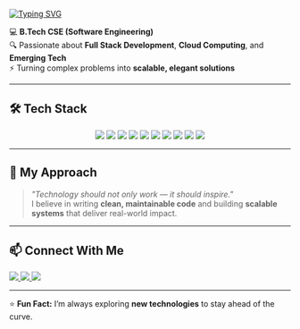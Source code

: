 <!-- Typing Animation -->
[![Typing SVG](https://readme-typing-svg.herokuapp.com?font=Fira+Code&size=30&pause=1000&color=00FF00&width=650&lines=🚀+Hey%2C+I'm+Aayush+Rai;Full+Stack+Developer;Cloud+Computing+Enthusiast;Generative+AI+Explorer;Always+Exploring+Emerging+Tech&center=true&vCenter=true&repeat=true)](https://git.io/typing-svg)

💻 **B.Tech CSE (Software Engineering)**  
🔍 Passionate about **Full Stack Development**, **Cloud Computing**, and **Emerging Tech**  
⚡ Turning complex problems into **scalable, elegant solutions**  

---

## 🛠 Tech Stack  

<p align="center">
  <img src="https://img.shields.io/badge/Java-%23ED8B00.svg?style=for-the-badge&logo=java&logoColor=white&labelColor=black&logoWidth=20&borderRadius=50" />
  <img src="https://img.shields.io/badge/Python-%233776AB.svg?style=for-the-badge&logo=python&logoColor=white&labelColor=black&logoWidth=20&borderRadius=50" />
  <img src="https://img.shields.io/badge/C%2F%2B%2B-%2300599C.svg?style=for-the-badge&logo=c%2B%2B&logoColor=white&labelColor=black&logoWidth=20&borderRadius=50" />
  <img src="https://img.shields.io/badge/JavaScript-%23F7DF1E.svg?style=for-the-badge&logo=javascript&logoColor=black&labelColor=black&logoWidth=20&borderRadius=50" />
  <img src="https://img.shields.io/badge/SQL-%23025E8C.svg?style=for-the-badge&logo=postgresql&logoColor=white&labelColor=black&logoWidth=20&borderRadius=50" />
  <img src="https://img.shields.io/badge/HTML5-%23E34F26.svg?style=for-the-badge&logo=html5&logoColor=white&labelColor=black&logoWidth=20&borderRadius=50" />
  <img src="https://img.shields.io/badge/CSS3-%231572B6.svg?style=for-the-badge&logo=css3&logoColor=white&labelColor=black&logoWidth=20&borderRadius=50" />
  <img src="https://img.shields.io/badge/Node.js-%23339933.svg?style=for-the-badge&logo=node.js&logoColor=white&labelColor=black&logoWidth=20&borderRadius=50" />
  <img src="https://img.shields.io/badge/AWS-%23FF9900.svg?style=for-the-badge&logo=amazonaws&logoColor=white&labelColor=black&logoWidth=20&borderRadius=50" />
  <img src="https://img.shields.io/badge/Google%20Cloud-%234285F4.svg?style=for-the-badge&logo=google-cloud&logoColor=white&labelColor=black&logoWidth=20&borderRadius=50" />
</p>

---

## 🌟 My Approach  
> *"Technology should not only work — it should inspire."*  
I believe in writing **clean, maintainable code** and building **scalable systems** that deliver real-world impact.  

---

## 📫 Connect With Me  

<p align="left">
  <a href="https://www.linkedin.com/in/aayushrai98117/">
    <img src="https://img.shields.io/badge/LinkedIn-%230e76a8.svg?style=for-the-badge&logo=linkedin&logoColor=white&borderRadius=50" />
  </a>
  <a href="https://github.com/aayushrai987">
    <img src="https://img.shields.io/badge/GitHub-%23181717.svg?style=for-the-badge&logo=github&logoColor=white&borderRadius=50" />
  </a>
  <a href="mailto:aar98117@gmail.com">
    <img src="https://img.shields.io/badge/Gmail-D14836?style=for-the-badge&logo=gmail&logoColor=white&borderRadius=50" />
  </a>
</p>

---

⭐ **Fun Fact:** I’m always exploring **new technologies** to stay ahead of the curve.
